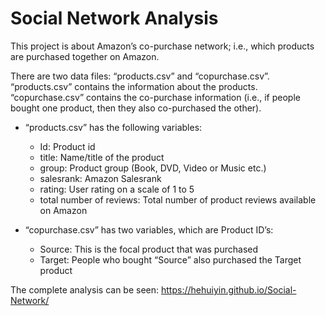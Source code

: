# Social Network Analysis

This project is about Amazon’s co-purchase network; i.e., which products are purchased together on Amazon. 

There are two data files: “products.csv” and “copurchase.csv”. “products.csv” contains the information about the products. “copurchase.csv” contains the co-purchase information (i.e., if people bought one product, then they also co-purchased the other). 

* “products.csv” has the following variables: 
  + Id: Product id
  + title: Name/title of the product
  + group: Product group (Book, DVD, Video or Music etc.)
  + salesrank: Amazon Salesrank
  + rating: User rating on a scale of 1 to 5 
  + total number of reviews: Total number of product reviews available on Amazon

* “copurchase.csv” has two variables, which are Product ID’s:
  + Source: This is the focal product that was purchased 
  + Target: People who bought “Source” also purchased the Target product 

The complete analysis can be seen: https://hehuiyin.github.io/Social-Network/
